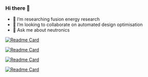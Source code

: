 ### Hi there 👋

- 🔭 I’m researching fusion energy research
- 👯 I’m looking to collaborate on automated design optimisation
- 💬 Ask me about neutronics

[![Readme Card](https://github-readme-stats.vercel.app/api/pin/?username=fusion-energy&repo=paramak)](https://github.com/fusion-energy/paramak)

[![Readme Card](https://github-readme-stats.vercel.app/api/pin/?username=fusion-energy&repo=paramak-neutronics)](https://github.com/fusion-energy/paramak-neutronics)

[![Readme Card](https://github-readme-stats.vercel.app/api/pin/?username=fusion-energy&repo=oneutronics-workshop)](https://github.com/fusion-energy/neutronics-workshop)

[![Readme Card](https://github-readme-stats.vercel.app/api/pin/?username=ukaea&repo=neutronics_material_maker)](https://github.com/ukaea/neutronics_material_maker)
